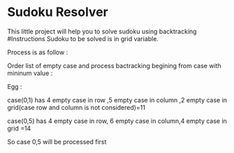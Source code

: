 # Sudoku Resolver

This little project will help you to solve sudoku using backtracking
#Instructions
Sudoku to be solved is in grid variable.

Process is as follow :

Order list of empty case and process bactracking begining from case with mininum value :

Egg : 

case(0,1) has 4 empty case in row ,5 empty case in column ,2 empty case in grid(case row and column is not considered)=11

case(0,5) has 4 empty case in row, 6 empty case in column,4 empty case in grid =14
	  
So  case 0,5 will be processed first